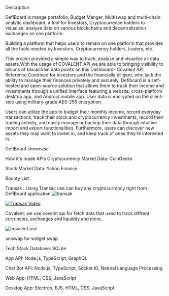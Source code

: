 Description

DefiBoard is mange portafolio, Budget Manger, Multiswap and multi-chain analytic dashboard, a tool for Investors, Cryptocurrence holders to visualize, analyse data on various blockchains and decentralization exchanges on one platform.

Building a platform that helps users to remain on one platform that provides all the tools needed by Investors, Cryptocurrency holders, traders, etc.

This project provided a simple way to track, analyze and visualize all data assets.With the usage of COVALENT API we are able to bringing visibility to billions of blockchain data points on this Dashboard- Covalent API Reference Contrived for investors and the financially diligent, who lack the ability to manage their finances privately and securely, Defiboard is a self-hosted and open-source solution that allows them to track their income and investments through a unified interface featuring a website, cross-platform desktop app, and Android mobile app. User data is encrypted on the client-side using military-grade AES-256 encryption.

Users can utilize the app to budget their monthly income, record everyday transactions, track their stock and cryptocurrency investments, record their trading activity, and easily manage or backup their data through intuitive import and export functionalities. Furthermore, users can discover new assets they may want to invest in, and keep track of ones they’re interested in.

DefiBoard showcase

How it's made APIs Cryptocurrency Market Data: CoinGecko

Stock Market Data: Yahoo Finance


Bounty List :

Transak : Using Transac use can buy any cryptocurrency right from DefiBoard application 
![transak](https://user-images.githubusercontent.com/102347045/169801750-1a7fad4c-8272-4f72-b2b7-3716708de1aa.png)

[![Transak Video](https://user-images.githubusercontent.com/102347045/169801750-1a7fad4c-8272-4f72-b2b7-3716708de1aa.png)](https://vimeo.com/712807831 "https://vimeo.com/712807831 - Click to Watch!")




Covalent: we use covelnt api for fetch data that used to track diffrent curruncies, exchanges and liquidity and more..

![covalent use](https://user-images.githubusercontent.com/102347045/169799533-5343c22d-a0a1-4289-99b1-99eb17f3184d.png)




uniswap for widget swap

Tech Stack Database: SQLite

App API: Node.js, TypeScript, GraphQL

Chat Bot API: Node.js, TypeScript, Socket.IO, Natural Language Processing

Web App: HTML, CSS, JavaScript

Desktop App: Electron, EJS, HTML, CSS, JavaScript
